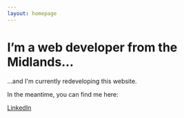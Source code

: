```yaml
---
layout: homepage
---
```


<!-- 
# Front end developer
XHTML, CSS, usability & accessibility
10 years experience
-->

# I’m a web developer from the Midlands...

<!--
<div id="featured">
    <h2>Latest work</h2>
    <a href="http://www.npower.com/Business/index.htm" title="Visit the npower business website"><img src="/blog/images/featured.jpg" alt="npower logo" /></a>
    <div id="copy">
        <h3>New business section</h3>
        <p>I was involved in building the new look business pages. This involved working from PSDs and creating standards-based &amp; cross browser HTML/CSS.</p>   
        <p><a href="/portfolio/" class="button">Portfolio</a></p>
    </div>
</div>
-->

<p>…and I'm currently redeveloping this website. </p>
<p>In the meantime, you can find me here:</p>
<p><a href="http://uk.linkedin.com/in/therobwood/" title="My LinkedIn profile">LinkedIn</a></p>
